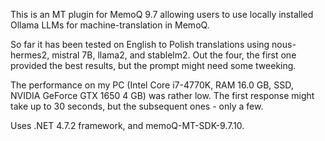 This is an MT plugin for MemoQ 9.7 allowing users to use locally installed Ollama LLMs for machine-translation in MemoQ.

So far it has been tested on English to Polish translations using nous-hermes2, mistral 7B, llama2, and stablelm2. Out the four, the first one provided the best results, but the prompt might need some tweeking. 

The performance on my PC (Intel Core i7-4770K, RAM 16.0 GB, SSD, NVIDIA GeForce GTX 1650 4 GB) was rather low. The first response might take up to 30 seconds, but the subsequent ones - only a few.

Uses .NET 4.7.2 framework, and memoQ-MT-SDK-9.7.10.
